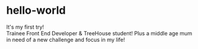 # hello-world
It's my first try!<br>
Trainee Front End Developer & TreeHouse student!
Plus a middle age mum in need of a new challenge and focus in my life!
